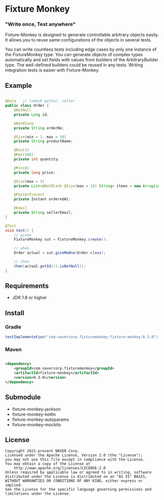 # Fixture Monkey

### "Write once, Test anywhere"

Fixture-Monkey is designed to generate controllable arbitrary objects easily. It allows you to reuse same configurations of the objects in several tests.

You can write countless tests including edge cases by only one instance of the FixtureMonkey type. You can generate objects of complex types automatically and set fields with values from builders of the ArbitraryBuilder<T> type. The well-defined builders could be reused in any tests. Writing integration tests is easier with Fixture-Monkey.

## Example

```java

@Data   // lombok getter, setter
public class Order {
    @NotNull
    private Long id;

    @NotBlank
    private String orderNo;

    @Size(min = 2, max = 10)
    private String productName;

    @Min(1)
    @Max(100)
    private int quantity;

    @Min(0)
    private long price;

    @Size(max = 3)
    private List<@NotBlank @Size(max = 10) String> items = new ArrayList<>();

    @PastOrPresent
    private Instant orderedAt;

    @Email
    private String sellerEmail;
}

@Test
void test() {
    // given
    FixtureMonkey sut = FixtureMonkey.create();

    // when
    Order actual = sut.giveMeOne(Order.class);

    // then
    then(actual.getId()).isNotNull();
}
```

## Requirements

* JDK 1.8 or higher

## Install

### Gradle

```groovy
testImplementation("com.navercorp.fixturemonkey:fixture-monkey:0.3.0")
```

### Maven

```xml

<dependency>
    <groupId>com.navercorp.fixturemonkey</groupId>
    <artifactId>fixture-monkey</artifactId>
    <version>0.3.0</version>
</dependency>
```

## Submodule

* fixture-monkey-jackson
* fixture-monkey-kotlin
* fixture-monkey-autoparams
* fixture-monkey-mockito

## License

```
Copyright 2021-present NAVER Corp.
Licensed under the Apache License, Version 2.0 (the "License");
you may not use this file except in compliance with the License.
You may obtain a copy of the License at
    http://www.apache.org/licenses/LICENSE-2.0
Unless required by applicable law or agreed to in writing, software
distributed under the License is distributed on an "AS IS" BASIS,
WITHOUT WARRANTIES OR CONDITIONS OF ANY KIND, either express or implied.
See the License for the specific language governing permissions and
limitations under the License.
```